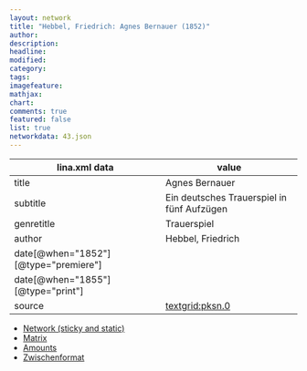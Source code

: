 ```yaml
---
layout: network
title: "Hebbel, Friedrich: Agnes Bernauer (1852)"
author:
description:
headline:
modified:
category:
tags:
imagefeature: 
mathjax: 
chart: 
comments: true
featured: false
list: true
networkdata: 43.json
---
```

lina.xml data  | value
------------- | -------------
title|Agnes Bernauer
subtitle|Ein deutsches Trauerspiel in fünf Aufzügen
genretitle|Trauerspiel
author|Hebbel, Friedrich
date[@when="1852"][@type="premiere"]|
date[@when="1855"][@type="print"]|
source|[textgrid:pksn.0](https://textgridlab.org/1.0/tgcrud-public/rest/textgrid:pksn.0/data)



* [Network (sticky and static)](/network43)
* [Matrix](/matrix43)
* [Amounts](/amount43)
* [Zwischenformat](/lina43 )
